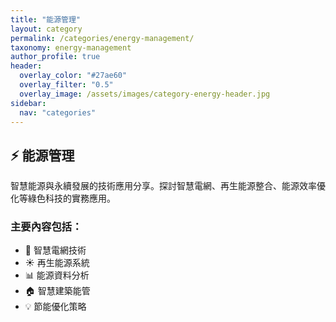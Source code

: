 ```yaml
---
title: "能源管理"
layout: category
permalink: /categories/energy-management/
taxonomy: energy-management
author_profile: true
header:
  overlay_color: "#27ae60"
  overlay_filter: "0.5"
  overlay_image: /assets/images/category-energy-header.jpg
sidebar:
  nav: "categories"
---
```


## ⚡ 能源管理

智慧能源與永續發展的技術應用分享。探討智慧電網、再生能源整合、能源效率優化等綠色科技的實務應用。

### 主要內容包括：
- 🌱 智慧電網技術
- ☀️ 再生能源系統
- 📊 能源資料分析
- 🏠 智慧建築能管
- 💡 節能優化策略